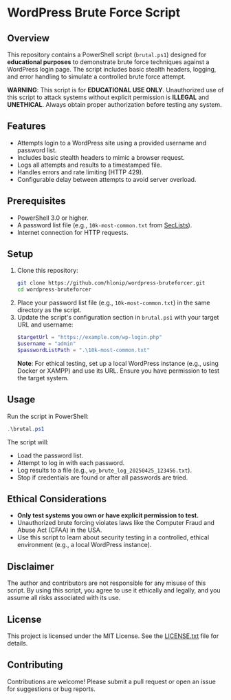 # WordPress Brute Force Script

## Overview
This repository contains a PowerShell script (`brutal.ps1`) designed for **educational purposes** to demonstrate brute force techniques against a WordPress login page. The script includes basic stealth headers, logging, and error handling to simulate a controlled brute force attempt.

**WARNING**: This script is for **EDUCATIONAL USE ONLY**. Unauthorized use of this script to attack systems without explicit permission is **ILLEGAL** and **UNETHICAL**. Always obtain proper authorization before testing any system.

## Features
- Attempts login to a WordPress site using a provided username and password list.
- Includes basic stealth headers to mimic a browser request.
- Logs all attempts and results to a timestamped file.
- Handles errors and rate limiting (HTTP 429).
- Configurable delay between attempts to avoid server overload.

## Prerequisites
- PowerShell 3.0 or higher.
- A password list file (e.g., `10k-most-common.txt` from [SecLists](https://github.com/danielmiessler/SecLists)).
- Internet connection for HTTP requests.

## Setup
1. Clone this repository:
   ```bash
   git clone https://github.com/hlonip/wordpress-bruteforcer.git
   cd wordpress-bruteforcer
   ```
2. Place your password list file (e.g., `10k-most-common.txt`) in the same directory as the script.
3. Update the script's configuration section in `brutal.ps1` with your target URL and username:
   ```powershell
   $targetUrl = "https://example.com/wp-login.php"
   $username = "admin"
   $passwordListPath = ".\10k-most-common.txt"
   ```
   **Note**: For ethical testing, set up a local WordPress instance (e.g., using Docker or XAMPP) and use its URL. Ensure you have permission to test the target system.

## Usage
Run the script in PowerShell:
```powershell
.\brutal.ps1
```

The script will:
- Load the password list.
- Attempt to log in with each password.
- Log results to a file (e.g., `wp_brute_log_20250425_123456.txt`).
- Stop if credentials are found or after all passwords are tried.

## Ethical Considerations
- **Only test systems you own or have explicit permission to test.**
- Unauthorized brute forcing violates laws like the Computer Fraud and Abuse Act (CFAA) in the USA.
- Use this script to learn about security testing in a controlled, ethical environment (e.g., a local WordPress instance).

## Disclaimer
The author and contributors are not responsible for any misuse of this script. By using this script, you agree to use it ethically and legally, and you assume all risks associated with its use.

## License
This project is licensed under the MIT License. See the [LICENSE.txt](LICENSE.txt) file for details.

## Contributing
Contributions are welcome! Please submit a pull request or open an issue for suggestions or bug reports.